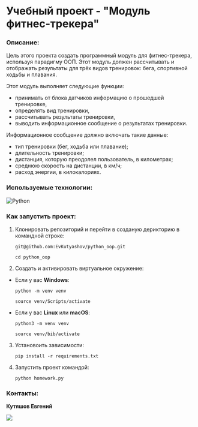 # Учебный проект - "Модуль фитнес-трекера" 
### Описание:
Цель этого проекта создать программный модуль для фитнес-трекера, используя парадигму ООП. Этот модуль должен рассчитывать и отображать результаты  для трёх видов тренировок: бега, спортивной ходьбы и плавания.

Этот модуль выполняет следующие функции:
+ принимать от блока датчиков информацию о прошедшей тренировке,
+ определять вид тренировки,
+ рассчитывать результаты тренировки,
+ выводить информационное сообщение о результатах тренировки.

Информационное сообщение должно включать такие данные:
+ тип тренировки (бег, ходьба или плавание);
+ длительность тренировки;
+ дистанция, которую преодолел пользователь, в километрах;
+ среднюю скорость на дистанции, в км/ч;
+ расход энергии, в килокалориях.
### Используемые технологии:
![Python](https://img.shields.io/badge/python-3670A0?style=for-the-badge&logo=python&logoColor=ffdd54)
### Как запустить проект:
1. Клонировать репозиторий и перейти в созданую дерикторию в командной строке:
   ```
   git@github.com:EvKutyashov/python_oop.git
   ```
   ```
   cd python_oop
   ```
2. Cоздать и активировать виртуальное окружение:

* Если у вас **Windows**:
  ```
  python -m venv venv
  ```
  ```
  source venv/Scripts/activate
  ```
* Если у вас **Linux** или **macOS**:
  ```
  python3 -m venv venv
  ```
  ```
  source venv/bib/activate
  ```
3. Установоить зависимости:
   ```
   pip install -r requirements.txt
   ```
4. Запустить проект командой:
   ```
   python homework.py
   ```

### Контакты:
**Кутяшов Евгений**
<br>

<a href="https://t.me/e_kutyashov" target="_blank">
<img src=https://img.shields.io/badge/Telegram-2CA5E0?style=for-the-badge&logo=telegram&logoColor=white />
</a>
